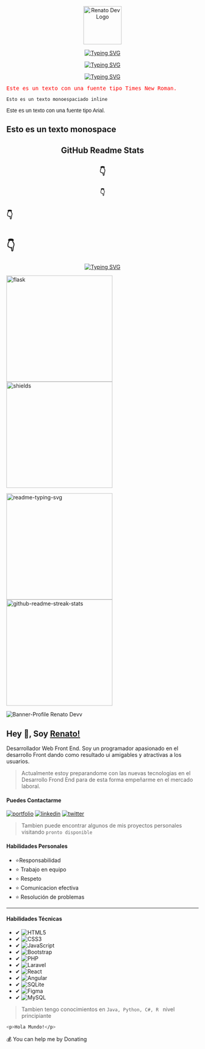 <p align="center">
  <img width="100px" src="https://github.com/RenatoDevv/RenatoDevv/assets/129987006/74d66c54-280c-4233-a2ed-9a2a16692bb2" alt="Renato Dev Logo"/>
</p>
<p align="center">
  <a href="https://git.io/typing-svg"><img src="https://readme-typing-svg.demolab.com?font=Fira+Code&weight=600&size=35&pause=800&color=0099FF&center=true&vCenter=true&repeat=false&random=false&width=435&height=40&lines=%F0%9F%91%8B+Hola%2C+Soy++Renato" alt="Typing SVG" /></a>
</p>
<p align="center">
  <a href="https://git.io/typing-svg"><img src="https://readme-typing-svg.demolab.com?font=Fira+Code&weight=500&size=25&pause=800&color=6C29F7&center=true&vCenter=true&repeat=false&random=false&width=435&height=30&lines=Ing.+de+Software" alt="Typing SVG" /></a>
</p>
<p align="center">
  <a href="https://git.io/typing-svg"><img src="https://readme-typing-svg.demolab.com?font=Fira+Code&weight=500&pause=800&color=6A2DFF&center=true&vCenter=true&random=false&width=330&height=30&lines=Desarrollador+Web;Front-End;Back-End;Maquetador+Web;Desarrollo+Movil+Inicial;Maquetador+Wordpress" alt="Typing SVG" /></a>
</p>
<p style="font-family: monospace; color: red;">Este es un texto con una fuente tipo Times New Roman.</p>


`Esto es un texto monoespaciado inline`

<p style="font-family: Arial, sans-serif;">Este es un texto con una fuente tipo Arial.</p>


## Esto es un texto monospace

<h2 align="center">GitHub Readme Stats</h2>
<h2 align="center">👇</h2>
<h3 align="center">👇</h3>
<h2>👇</h2>
<h1>👇</h1>
<p align="center">
  <a href="#"><img src="https://readme-typing-svg.demolab.com?font=Fira+Code&weight=500&size=25&pause=500&color=BF32FF&center=true&vCenter=true&random=false&width=435&height=25&lines=Desarrollador+Web;Front-End;y;Back-End" alt="Typing SVG" /></a>
</p>

<a href="https://github.com/pallets/flask"><img width="278" src="https://denvercoder1-github-readme-stats.vercel.app/api/pin/?username=pallets&repo=flask&theme=react&bg_color=1F222E&title_color=F85D7F&hide_border=true&icon_color=F8D866&show_icons=false&show_description=false" alt="flask"></a>
    <a href="https://github.com/badges/shields"><img width="278" src="https://denvercoder1-github-readme-stats.vercel.app/api/pin/?username=badges&repo=shields&theme=react&bg_color=1F222E&title_color=F85D7F&hide_border=true&icon_color=F8D866&show_icons=false&show_description=false" alt="shields"></a>

<a href="https://github.com/DenverCoder1/readme-typing-svg"><img width="278" src="https://denvercoder1-github-readme-stats.vercel.app/api/pin/?username=DenverCoder1&repo=readme-typing-svg&theme=react&bg_color=1F222E&title_color=F85D7F&hide_border=true&icon_color=F8D866&show_icons=false" alt="readme-typing-svg"></a>
    <a href="https://github.com/DenverCoder1/github-readme-streak-stats"><img width="278" src="https://denvercoder1-github-readme-stats.vercel.app/api/pin/?username=DenverCoder1&repo=github-readme-streak-stats&theme=react&bg_color=1F222E&title_color=F85D7F&hide_border=true&icon_color=F8D866&show_icons=false" alt="github-readme-streak-stats"></a>

<img src="https://i.ibb.co/dgkyX7m/Copia-de-Banner-Linkedin.png" alt="Banner-Profile Renato Devv">


## Hey 👋, Soy [Renato!]()
Desarrollador Web Front End. Soy un programador apasionado en el desarrollo Front dando como resultado ui amigables y atractivas a los usuarios.

> Actualmente estoy preparandome con las nuevas tecnologias en el Desarrollo Frond End para de esta forma empeñarme en el mercado laboral.

#### Puedes Contactarme
[![portfolio](https://img.shields.io/badge/my_portfolio-000?style=for-the-badge&logo=ko-fi&logoColor=white)]() [![linkedin](https://img.shields.io/badge/linkedin-0A66C2?style=for-the-badge&logo=linkedin&logoColor=white)](www.linkedin.com/in/a-renato-devv) [![twitter](https://img.shields.io/badge/twitter-1DA1F2?style=for-the-badge&logo=twitter&logoColor=white)](https://twitter.com/)

> Tambien puede encontrar algunos de mis proyectos personales visitando `pronto disponible`

#### Habilidades Personales
- ⭐Responsabilidad   
- ⭐	  Trabajo en equipo   
- ⭐	 Respeto   
- ⭐	  Comunicacion efectiva   
- ⭐	  Resolución de problemas   

***

#### Habilidades Técnicas
- ✔ ![HTML5](https://img.shields.io/badge/html5-%23E34F26.svg?style=for-the-badge&logo=html5&logoColor=white)
- ✔ ![CSS3](https://img.shields.io/badge/css3-%231572B6.svg?style=for-the-badge&logo=css3&logoColor=white)
- ✔ ![JavaScript](https://img.shields.io/badge/javascript-%23323330.svg?style=for-the-badge&logo=javascript&logoColor=%23F7DF1E)
- ✔ ![Bootstrap](https://img.shields.io/badge/bootstrap-%23563D7C.svg?style=for-the-badge&logo=bootstrap&logoColor=white)
- ✔ ![PHP](https://img.shields.io/badge/php-%23777BB4.svg?style=for-the-badge&logo=php&logoColor=white) 
- ✔ ![Laravel](https://img.shields.io/badge/laravel-%23FF2D20.svg?style=for-the-badge&logo=laravel&logoColor=white) 
- ✔ ![React](https://img.shields.io/badge/react-%2320232a.svg?style=for-the-badge&logo=react&logoColor=%2361DAFB) 
- ✔ ![Angular](https://img.shields.io/badge/angular-%23DD0031.svg?style=for-the-badge&logo=angular&logoColor=white) 
- ✔ ![SQLite](https://img.shields.io/badge/sqlite-%2307405e.svg?style=for-the-badge&logo=sqlite&logoColor=white) 
- ✔ ![Figma](https://img.shields.io/badge/figma-%23F24E1E.svg?style=for-the-badge&logo=figma&logoColor=white)
- ✔  ![MySQL](https://img.shields.io/badge/mysql-%2300f.svg?style=for-the-badge&logo=mysql&logoColor=white)

> Tambien tengo conocimientos en `Java, Python, C#, R ` nivel principiante

```bash
<p>Hola Mundo!</p>
```

💰 You can help me by Donating




